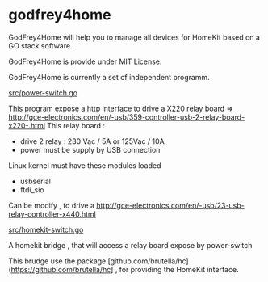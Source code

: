 # godfrey4home

GodFrey4Home will help you to manage all devices for HomeKit  based on a GO stack software.

GodFrey4Home is provide under MIT License.

GodFrey4Home is currently a  set of independent programm.


[src/power-switch.go](src/power-switch.go)

This program expose a http interface to drive a X220 relay board
=> http://gce-electronics.com/en/-usb/359-controller-usb-2-relay-board-x220-.html
This relay board :
 - drive 2 relay  : 230 Vac / 5A  or 125Vac / 10A
 - power must be supply by USB connection

Linux kernel must have these modules loaded
- usbserial
- ftdi_sio

Can be modify , to drive a http://gce-electronics.com/en/-usb/23-usb-relay-controller-x440.html

[src/homekit-switch.go](src/homekit-switch.go)

A homekit bridge , that will access a relay board expose by power-switch

This brudge use the package [github.com/brutella/hc](https://github.com/brutella/hc] , for providing the HomeKit interface.
